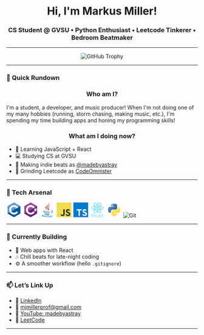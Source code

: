 <!-- README.md -->

<h1 align="center">Hi, I'm Markus Miller!</h1>
<h3 align="center">CS Student @ GVSU • Python Enthusiast • Leetcode Tinkerer • Bedroom Beatmaker</h3>

---

<p align="center">
  <img src="https://github-profile-trophy.vercel.app/?username=mmillercode12&theme=onedark" alt="GitHub Trophy" />
</p>

---

### 📍 Quick Rundown

<h3 align="center">Who am I?</h3>
I'm a student, a developer, and music producer! When I'm not doing one of my many hobbies (running, storm chasing, making music, etc.), I'm spending my time building apps and honing my programming skills!


<h3 align="center">What am I doing now?</h3>
<ul>
  <li>🌱 Learning JavaScript + React  </li>
  <li>💻 Studying CS at GVSU </li>
  <li>🎹 Making indie beats as <a href='https://www.youtube.com/@madebyastray'>@madebyastray</a></li>
  <li>🧠 Grinding Leetcode as <a href='https://leetcode.com/codeomnister'>CodeOmnister</a></li>
</ul>

---

### 🧰 Tech Arsenal

<p align="left">
  <img src="https://raw.githubusercontent.com/devicons/devicon/master/icons/c/c-original.svg" alt="C" width="40" height="40"/>
  <img src="https://raw.githubusercontent.com/devicons/devicon/master/icons/csharp/csharp-original.svg" alt="C#" width="40" height="40"/>
  <img src="https://raw.githubusercontent.com/devicons/devicon/master/icons/java/java-original.svg" alt="Java" width="40" height="40"/>
  <img src="https://raw.githubusercontent.com/devicons/devicon/master/icons/javascript/javascript-original.svg" alt="JavaScript" width="40" height="40"/>
  <img src="https://raw.githubusercontent.com/devicons/devicon/master/icons/typescript/typescript-original.svg" alt="TypeScript" width="40" height="40"/>
  <img src="https://raw.githubusercontent.com/devicons/devicon/master/icons/react/react-original-wordmark.svg" alt="React" width="40" height="40"/>
  <img src="https://raw.githubusercontent.com/devicons/devicon/master/icons/python/python-original.svg" alt="Python" width="40" height="40"/>
  <img src="https://www.vectorlogo.zone/logos/git-scm/git-scm-icon.svg" alt="Git" width="40" height="40"/>
</p>

---

### 🧠 Currently Building

* 🔧 Web apps with React
* 🎶 Chill beats for late-night coding
* ⚙️ A smoother workflow (hello `.gitignore`)

---

### 📫 Let’s Link Up

* 🧠 [LinkedIn](https://www.linkedin.com/in/markus-j-miller/)
* 📧 [mjmillerprof@gmail.com](mailto:mjmillerprof@gmail.com)
* 🎹 [YouTube: madebyastray](https://www.youtube.com/@madebyastray)
* 🧩 [LeetCode](https://leetcode.com/codeomnister/)

---

